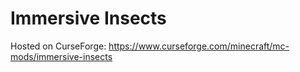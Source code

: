# Immersive Insects

Hosted on CurseForge: https://www.curseforge.com/minecraft/mc-mods/immersive-insects